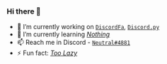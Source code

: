 ### Hi there 👋


- 🔭 I’m currently working on [`DiscordFa`](https://discordfa.com), [`Discord.py`](https://github.com/HomelessDev/discord.py)
- 🌱 I’m currently learning [_Nothing_](https://google.com)
- 📫 Reach me in Discord - [`Neutral#4881`](https://discord.com/users/478631528180613132)
- ⚡ Fun fact: [_Too Lazy_](https://google.com)
